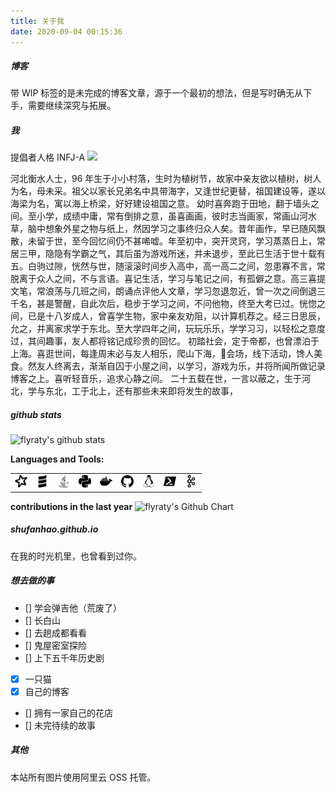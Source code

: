 ```yaml
---
title: 关于我
date: 2020-09-04 00:15:36
---
```

##### 博客
带 WIP 标签的是未完成的博客文章，源于一个最初的想法，但是写时确无从下手，需要继续深究与拓展。

##### 我
提倡者人格 INFJ-A
![](https://timemachine-blog.oss-cn-beijing.aliyuncs.com/img/007S8ZIlly1gjdilxekkuj31np0u0wm2.jpg)

河北衡水人士，96 年生于小小村落，生时为植树节，故家中亲友欲以植树，树人为名，母未采。祖父以家长兄弟名中具带海字，又逢世纪更替，祖国建设等，遂以海梁为名，寓以海上桥梁，好好建设祖国之意。
幼时喜奔跑于田地，翻于墙头之间。至小学，成绩中庸，常有倒排之意，虽喜画画，彼时志当画家，常画山河水草，脑中想象外星之物与纸上，然因学习之事终归众人矣。昔年画作，早已随风飘散，未留于世，至今回忆间仍不甚唏嘘。年至初中，突开灵窍，学习蒸蒸日上，常居三甲，隐隐有学霸之气，其后虽为游戏所迷，并未退步，至此已生活于世十载有五。白驹过隙，恍然与世，随滚滚时间步入高中，高一高二之间，忽患寡不言，常脱离于众人之间，不与言语。喜记生活，学习与笔记之间，有孤僻之意。高三喜提文笔，常浪荡与几班之间，朗诵点评他人文章，学习忽退忽近，曾一次之间倒退三千名，甚是警醒，自此次后，稳步于学习之间，不问他物，终至大考已过。恍惚之间，已是十八岁成人，曾喜学生物，家中亲友劝阻，以计算机荐之。经三日思辰，允之，并离家求学于东北。至大学四年之间，玩玩乐乐，学学习习，以轻松之意度过，其间趣事，友人都将铭记成珍贵的回忆。
初踏社会，定于帝都，也曾漂泊于上海。喜逛世间，每逢周末必与友人相乐，爬山下海，🎵会场，线下活动，馋人美食。然友人终离去，渐渐自囚于小屋之间，以学习，游戏为乐，并将所闻所做记录博客之上。喜听轻音乐，追求心静之间。
二十五载在世，一言以蔽之，生于河北，学与东北，工于北上，还有那些未来即将发生的故事，

##### github stats
![flyraty's github stats](https://github-readme-stats.vercel.app/api?username=flyraty&show_icons=true)

**Languages and Tools:**

||||||||||
|---|---|--|--|--|--|--|--|--|
|<img height="20" src="./assets/apachespark.svg" title="Apache Spark">|<img height="20" src="./assets/scala.svg" title="Scala">|<img height="20" src="./assets/java.svg" title="Java">|<img height="20" src="./assets/python.svg" title="Python">|<img height="20" src="./assets/docker.svg" title="Docker">|<img height="20" src="./assets/github.svg" title="Github">|<img height="20" src="./assets/linux.svg" title="Linux">|<img height="20" src="./assets/powershell.svg" title="shell">|<img height="20" src="./assets/apachekafka.svg" title="Apache Kafka">|

**contributions in the last year**
<img src="http://ghchart.rshah.org/409ba5/flyraty" alt="flyraty's Github Chart" />

##### shufanhao.github.io
在我的时光机里，也曾看到过你。

##### 想去做的事
- [] 学会弹吉他（荒废了）
- [] 长白山
- [] 去趟成都看看
- [] 鬼屋密室探险
- [] 上下五千年历史剧
- [x] 一只猫
- [x] 自己的博客
- [] 拥有一家自己的花店
- [] 未完待续的故事

##### 其他
本站所有图片使用阿里云 OSS 托管。


